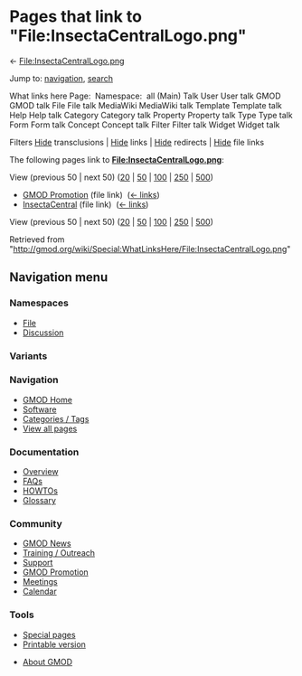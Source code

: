 <div id="mw-page-base" class="noprint">

</div>

<div id="mw-head-base" class="noprint">

</div>

<div id="content" class="mw-body" role="main">

<span id="top"></span>

<div id="mw-js-message" style="display:none;">

</div>



# <span dir="auto">Pages that link to "File:InsectaCentralLogo.png"</span>

<div id="bodyContent">

<div id="contentSub">

←
[File:InsectaCentralLogo.png](/wiki/File:InsectaCentralLogo.png "File:InsectaCentralLogo.png")

</div>

<div id="jump-to-nav" class="mw-jump">

Jump to: [navigation](#mw-navigation), [search](#p-search)

</div>

<div id="mw-content-text">

What links here Page:  Namespace:  all (Main) Talk User User talk GMOD
GMOD talk File File talk MediaWiki MediaWiki talk Template Template talk
Help Help talk Category Category talk Property Property talk Type Type
talk Form Form talk Concept Concept talk Filter Filter talk Widget
Widget talk

Filters
[Hide](/mediawiki/index.php?title=Special:WhatLinksHere/File:InsectaCentralLogo.png&hidetrans=1 "Special:WhatLinksHere/File:InsectaCentralLogo.png")
transclusions \|
[Hide](/mediawiki/index.php?title=Special:WhatLinksHere/File:InsectaCentralLogo.png&hidelinks=1 "Special:WhatLinksHere/File:InsectaCentralLogo.png")
links \|
[Hide](/mediawiki/index.php?title=Special:WhatLinksHere/File:InsectaCentralLogo.png&hideredirs=1 "Special:WhatLinksHere/File:InsectaCentralLogo.png")
redirects \|
[Hide](/mediawiki/index.php?title=Special:WhatLinksHere/File:InsectaCentralLogo.png&hideimages=1 "Special:WhatLinksHere/File:InsectaCentralLogo.png")
file links

The following pages link to
**[File:InsectaCentralLogo.png](/wiki/File:InsectaCentralLogo.png "File:InsectaCentralLogo.png")**:

View (previous 50 \| next 50)
([20](/mediawiki/index.php?title=Special:WhatLinksHere/File:InsectaCentralLogo.png&limit=20 "Special:WhatLinksHere/File:InsectaCentralLogo.png")
\|
[50](/mediawiki/index.php?title=Special:WhatLinksHere/File:InsectaCentralLogo.png&limit=50 "Special:WhatLinksHere/File:InsectaCentralLogo.png")
\|
[100](/mediawiki/index.php?title=Special:WhatLinksHere/File:InsectaCentralLogo.png&limit=100 "Special:WhatLinksHere/File:InsectaCentralLogo.png")
\|
[250](/mediawiki/index.php?title=Special:WhatLinksHere/File:InsectaCentralLogo.png&limit=250 "Special:WhatLinksHere/File:InsectaCentralLogo.png")
\|
[500](/mediawiki/index.php?title=Special:WhatLinksHere/File:InsectaCentralLogo.png&limit=500 "Special:WhatLinksHere/File:InsectaCentralLogo.png"))

- [GMOD Promotion](/wiki/GMOD_Promotion "GMOD Promotion") (file link) ‎
  <span class="mw-whatlinkshere-tools">([←
  links](/mediawiki/index.php?title=Special:WhatLinksHere&target=GMOD+Promotion "Special:WhatLinksHere"))</span>
- [InsectaCentral](/wiki/InsectaCentral "InsectaCentral") (file link) ‎
  <span class="mw-whatlinkshere-tools">([←
  links](/mediawiki/index.php?title=Special:WhatLinksHere&target=InsectaCentral "Special:WhatLinksHere"))</span>

View (previous 50 \| next 50)
([20](/mediawiki/index.php?title=Special:WhatLinksHere/File:InsectaCentralLogo.png&limit=20 "Special:WhatLinksHere/File:InsectaCentralLogo.png")
\|
[50](/mediawiki/index.php?title=Special:WhatLinksHere/File:InsectaCentralLogo.png&limit=50 "Special:WhatLinksHere/File:InsectaCentralLogo.png")
\|
[100](/mediawiki/index.php?title=Special:WhatLinksHere/File:InsectaCentralLogo.png&limit=100 "Special:WhatLinksHere/File:InsectaCentralLogo.png")
\|
[250](/mediawiki/index.php?title=Special:WhatLinksHere/File:InsectaCentralLogo.png&limit=250 "Special:WhatLinksHere/File:InsectaCentralLogo.png")
\|
[500](/mediawiki/index.php?title=Special:WhatLinksHere/File:InsectaCentralLogo.png&limit=500 "Special:WhatLinksHere/File:InsectaCentralLogo.png"))

</div>

<div class="printfooter">

Retrieved from
"<http://gmod.org/wiki/Special:WhatLinksHere/File:InsectaCentralLogo.png>"

</div>

<div id="catlinks" class="catlinks catlinks-allhidden">

</div>

<div class="visualClear">

</div>

</div>

</div>

<div id="mw-navigation">

## Navigation menu

<div id="mw-head">



<div id="left-navigation">

<div id="p-namespaces" class="vectorTabs" role="navigation"
aria-labelledby="p-namespaces-label">

### Namespaces

- <span id="ca-nstab-image"><a href="/wiki/File:InsectaCentralLogo.png" accesskey="c"
  title="View the file page [c]">File</a></span>
- <span id="ca-talk"><a
  href="/mediawiki/index.php?title=File_talk:InsectaCentralLogo.png&amp;action=edit&amp;redlink=1"
  accesskey="t"
  title="Discussion about the content page [t]">Discussion</a></span>

</div>

<div id="p-variants" class="vectorMenu emptyPortlet" role="navigation"
aria-labelledby="p-variants-label">

### 

### Variants[](#)

<div class="menu">

</div>

</div>

</div>

<div id="right-navigation">





</div>



</div>

</div>

</div>

<div id="mw-panel">

<div id="p-logo" role="banner">

<a href="/wiki/Main_Page"
style="background-image: url(http://gmod.org/images/GMOD-cogs.png);"
title="Visit the main page"></a>

</div>

<div id="p-Navigation" class="portal" role="navigation"
aria-labelledby="p-Navigation-label">

### Navigation

<div class="body">

- <span id="n-GMOD-Home">[GMOD Home](/wiki/Main_Page)</span>
- <span id="n-Software">[Software](/wiki/GMOD_Components)</span>
- <span id="n-Categories-.2F-Tags">[Categories /
  Tags](/wiki/Categories)</span>
- <span id="n-View-all-pages">[View all
  pages](/wiki/Special:AllPages)</span>

</div>

</div>

<div id="p-Documentation" class="portal" role="navigation"
aria-labelledby="p-Documentation-label">

### Documentation

<div class="body">

- <span id="n-Overview">[Overview](/wiki/Overview)</span>
- <span id="n-FAQs">[FAQs](/wiki/Category:FAQ)</span>
- <span id="n-HOWTOs">[HOWTOs](/wiki/Category:HOWTO)</span>
- <span id="n-Glossary">[Glossary](/wiki/Glossary)</span>

</div>

</div>

<div id="p-Community" class="portal" role="navigation"
aria-labelledby="p-Community-label">

### Community

<div class="body">

- <span id="n-GMOD-News">[GMOD News](/wiki/GMOD_News)</span>
- <span id="n-Training-.2F-Outreach">[Training /
  Outreach](/wiki/Training_and_Outreach)</span>
- <span id="n-Support">[Support](/wiki/Support)</span>
- <span id="n-GMOD-Promotion">[GMOD
  Promotion](/wiki/GMOD_Promotion)</span>
- <span id="n-Meetings">[Meetings](/wiki/Meetings)</span>
- <span id="n-Calendar">[Calendar](/wiki/Calendar)</span>

</div>

</div>

<div id="p-tb" class="portal" role="navigation"
aria-labelledby="p-tb-label">

### Tools

<div class="body">

- <span id="t-specialpages"><a href="/wiki/Special:SpecialPages" accesskey="q"
  title="A list of all special pages [q]">Special pages</a></span>
- <span id="t-print"><a
  href="/mediawiki/index.php?title=Special:WhatLinksHere/File:InsectaCentralLogo.png&amp;printable=yes"
  rel="alternate" accesskey="p"
  title="Printable version of this page [p]">Printable version</a></span>

</div>

</div>

</div>

</div>

<div id="footer" role="contentinfo">

- <span id="footer-places-about">[About
  GMOD](/wiki/GMOD:About "GMOD:About")</span>

<!-- -->






</div>
